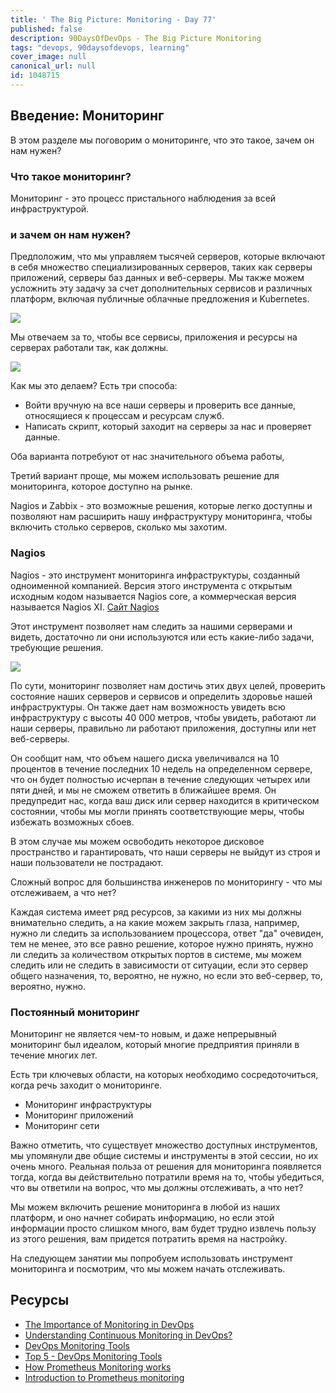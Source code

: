 ```yaml
---
title: ' The Big Picture: Monitoring - Day 77'
published: false
description: 90DaysOfDevOps - The Big Picture Monitoring
tags: "devops, 90daysofdevops, learning"
cover_image: null
canonical_url: null
id: 1048715
---
```

## Введение: Мониторинг

В этом разделе мы поговорим о мониторинге, что это такое, зачем он нам нужен? 

### Что такое мониторинг? 

Мониторинг - это процесс пристального наблюдения за всей инфраструктурой.  

### и зачем он нам нужен? 

Предположим, что мы управляем тысячей серверов, которые включают в себя множество специализированных серверов, таких как серверы приложений, серверы баз данных и веб-серверы. Мы также можем усложнить эту задачу за счет дополнительных сервисов и различных платформ, включая публичные облачные предложения и Kubernetes. 

![](../images/Day77_Monitoring1.png?v1)

Мы отвечаем за то, чтобы все сервисы, приложения и ресурсы на серверах работали так, как должны. 

![](../images/Day77_Monitoring2.png?v1)

Как мы это делаем? Есть три способа: 

- Войти вручную на все наши серверы и проверить все данные, относящиеся к процессам и ресурсам служб. 
- Написать скрипт, который заходит на серверы за нас и проверяет данные.  

Оба варианта потребуют от нас значительного объема работы, 

Третий вариант проще, мы можем использовать решение для мониторинга, которое доступно на рынке.  

Nagios и Zabbix - это возможные решения, которые легко доступны и позволяют нам расширить нашу инфраструктуру мониторинга, чтобы включить столько серверов, сколько мы захотим. 

### Nagios

Nagios - это инструмент мониторинга инфраструктуры, созданный одноименной компанией. Версия этого инструмента с открытым исходным кодом называется Nagios core, а коммерческая версия называется Nagios XI. [Сайт Nagios](https://www.nagios.org/)

Этот инструмент позволяет нам следить за нашими серверами и видеть, достаточно ли они используются или есть какие-либо задачи, требующие решения. 

![](../images/Day77_Monitoring3.png?v1)

По сути, мониторинг позволяет нам достичь этих двух целей, проверить состояние наших серверов и сервисов и определить здоровье нашей инфраструктуры. Он также дает нам возможность увидеть всю инфраструктуру с высоты 40 000 метров, чтобы увидеть, работают ли наши серверы, правильно ли работают приложения, доступны или нет веб-серверы. 

Он сообщит нам, что объем нашего диска увеличивался на 10 процентов в течение последних 10 недель на определенном сервере, что он будет полностью исчерпан в течение следующих четырех или пяти дней, и мы не сможем ответить в ближайшее время. Он предупредит нас, когда ваш диск или сервер находится в критическом состоянии, чтобы мы могли принять соответствующие меры, чтобы избежать возможных сбоев. 

В этом случае мы можем освободить некоторое дисковое пространство и гарантировать, что наши серверы не выйдут из строя и наши пользователи не пострадают. 

Сложный вопрос для большинства инженеров по мониторингу - что мы отслеживаем, а что нет? 

Каждая система имеет ряд ресурсов, за какими из них мы должны внимательно следить, а на какие можем закрыть глаза, например, нужно ли следить за использованием процессора, ответ "да" очевиден, тем не менее, это все равно решение, которое нужно принять, нужно ли следить за количеством открытых портов в системе, мы можем следить или не следить в зависимости от ситуации, если это сервер общего назначения, то, вероятно, не нужно, но если это веб-сервер, то, вероятно, нужно.  

### Постоянный мониторинг

Мониторинг не является чем-то новым, и даже непрерывный мониторинг был идеалом, который многие предприятия приняли в течение многих лет. 

Есть три ключевых области, на которых необходимо сосредоточиться, когда речь заходит о мониторинге. 

- Мониторинг инфраструктуры
- Мониторинг приложений 
- Мониторинг сети 

Важно отметить, что существует множество доступных инструментов, мы упомянули две общие системы и инструменты в этой сессии, но их очень много. Реальная польза от решения для мониторинга появляется тогда, когда вы действительно потратили время на то, чтобы убедиться, что вы ответили на вопрос, что мы должны отслеживать, а что нет? 

Мы можем включить решение мониторинга в любой из наших платформ, и оно начнет собирать информацию, но если этой информации просто слишком много, вам будет трудно извлечь пользу из этого решения, вам придется потратить время на настройку. 

На следующем занятии мы попробуем использовать инструмент мониторинга и посмотрим, что мы можем начать отслеживать.
## Ресурсы 

- [The Importance of Monitoring in DevOps](https://www.devopsonline.co.uk/the-importance-of-monitoring-in-devops/)
- [Understanding Continuous Monitoring in DevOps?](https://medium.com/devopscurry/understanding-continuous-monitoring-in-devops-f6695b004e3b) 
- [DevOps Monitoring Tools](https://www.youtube.com/watch?v=Zu53QQuYqJ0) 
- [Top 5 - DevOps Monitoring Tools](https://www.youtube.com/watch?v=4t71iv_9t_4)
- [How Prometheus Monitoring works](https://www.youtube.com/watch?v=h4Sl21AKiDg) 
- [Introduction to Prometheus monitoring](https://www.youtube.com/watch?v=5o37CGlNLr8)
